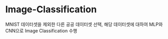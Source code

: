 # Image-Classification

MNIST 데이터셋을 제외한 다른 공공 데이터셋 선택, 
해당 데이터셋에 대하여 MLP와 CNN으로 Image Classification 수행

